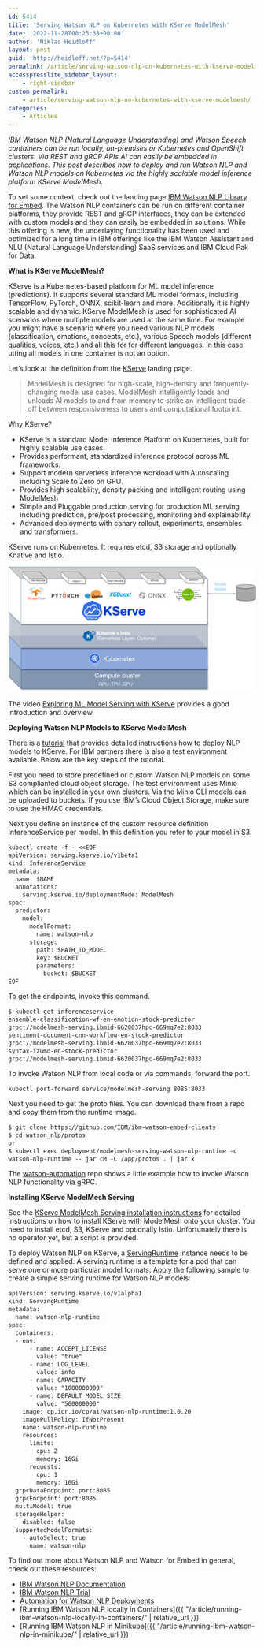 ```yaml
---
id: 5414
title: 'Serving Watson NLP on Kubernetes with KServe ModelMesh'
date: '2022-11-28T00:25:38+00:00'
author: 'Niklas Heidloff'
layout: post
guid: 'http://heidloff.net/?p=5414'
permalink: /article/serving-watson-nlp-on-kubernetes-with-kserve-modelmesh/
accesspresslite_sidebar_layout:
    - right-sidebar
custom_permalink:
    - article/serving-watson-nlp-on-kubernetes-with-kserve-modelmesh/
categories:
    - Articles
---
```


*IBM Watson NLP (Natural Language Understanding) and Watson Speech containers can be run locally, on-premises or Kubernetes and OpenShift clusters. Via REST and gRCP APIs AI can easily be embedded in applications. This post describes how to deploy and run Watson NLP and Watson NLP models on Kubernetes via the highly scalable model inference platform KServe ModelMesh.*

To set some context, check out the landing page [IBM Watson NLP Library for Embed](https://www.ibm.com/products/ibm-watson-natural-language-processing). The Watson NLP containers can be run on different container platforms, they provide REST and gRCP interfaces, they can be extended with custom models and they can easily be embedded in solutions. While this offering is new, the underlaying functionality has been used and optimized for a long time in IBM offerings like the IBM Watson Assistant and NLU (Natural Language Understanding) SaaS services and IBM Cloud Pak for Data.

**What is KServe ModelMesh?**

KServe is a Kubernetes-based platform for ML model inference (predictions). It supports several standard ML model formats, including TensorFlow, PyTorch, ONNX, scikit-learn and more. Additionally it is highly scalable and dynamic. KServe ModelMesh is used for sophisticated AI scenarios where multiple models are used at the same time. For example you might have a scenario where you need various NLP models (classification, emotions, concepts, etc.), various Speech models (different qualities, voices, etc.) and all this for for different languages. In this case utting all models in one container is not an option.

Let’s look at the definition from the [KServe](https://kserve.github.io/website/0.9/) landing page.

> ModelMesh is designed for high-scale, high-density and frequently-changing model use cases. ModelMesh intelligently loads and unloads AI models to and from memory to strike an intelligent trade-off between responsiveness to users and computational footprint.

Why KServe?

- KServe is a standard Model Inference Platform on Kubernetes, built for highly scalable use cases.
- Provides performant, standardized inference protocol across ML frameworks.
- Support modern serverless inference workload with Autoscaling including Scale to Zero on GPU.
- Provides high scalability, density packing and intelligent routing using ModelMesh
- Simple and Pluggable production serving for production ML serving including prediction, pre/post processing, monitoring and explainability.
- Advanced deployments with canary rollout, experiments, ensembles and transformers.

KServe runs on Kubernetes. It requires etcd, S3 storage and optionally Knative and Istio.

![image](/assets/img/2022/11/kserve_layer.png)

The video [Exploring ML Model Serving with KServe](https://www.youtube.com/watch?v=FX6naJLaq2Y) provides a good introduction and overview.

**Deploying Watson NLP Models to KServe ModelMesh**

There is a [tutorial](https://github.com/ibm-build-lab/Watson-NLP/blob/main/MLOps/Deploy-to-KServe-ModelMesh-Serving/README.md) that provides detailed instructions how to deploy NLP models to KServe. For IBM partners there is also a test environment available. Below are the key steps of the tutorial.

First you need to store predefined or custom Watson NLP models on some S3 complianted cloud object storage. The test environment uses Minio which can be installed in your own clusters. Via the Minio CLI models can be uploaded to buckets. If you use IBM’s Cloud Object Storage, make sure to use the HMAC credentials.

Next you define an instance of the custom resource definition InferenceService per model. In this definition you refer to your model in S3.

```
kubectl create -f - <<EOF
apiVersion: serving.kserve.io/v1beta1
kind: InferenceService
metadata:
  name: $NAME
  annotations:
    serving.kserve.io/deploymentMode: ModelMesh
spec:
  predictor:
    model:
      modelFormat:
        name: watson-nlp
      storage:
        path: $PATH_TO_MODEL
        key: $BUCKET
        parameters:
          bucket: $BUCKET
EOF
```

To get the endpoints, invoke this command.

```
$ kubectl get inferenceservice
ensemble-classification-wf-en-emotion-stock-predictor   grpc://modelmesh-serving.ibmid-6620037hpc-669mq7e2:8033
sentiment-document-cnn-workflow-en-stock-predictor      grpc://modelmesh-serving.ibmid-6620037hpc-669mq7e2:8033
syntax-izumo-en-stock-predictor                         grpc://modelmesh-serving.ibmid-6620037hpc-669mq7e2:8033
```

To invoke Watson NLP from local code or via commands, forward the port.

```
kubectl port-forward service/modelmesh-serving 8085:8033
```

Next you need to get the proto files. You can download them from a repo and copy them from the runtime image.

```
$ git clone https://github.com/IBM/ibm-watson-embed-clients
$ cd watson_nlp/protos
or
$ kubectl exec deployment/modelmesh-serving-watson-nlp-runtime -c watson-nlp-runtime -- jar cM -C /app/protos . | jar x
```

The [watson-automation](https://github.com/ibm/watson-automation#grpc) repo shows a little example how to invoke Watson NLP functionality via gRPC.

**Installing KServe ModelMesh Serving**

See the [KServe ModelMesh Serving installation instructions](https://github.com/kserve/modelmesh-serving/blob/release-0.8/docs/install/install-script.md) for detailed instructions on how to install KServe with ModelMesh onto your cluster. You need to install etcd, S3, KServe and optionally Istio. Unfortunately there is no operator yet, but a script is provided.

To deploy Watson NLP on KServe, a [ServingRuntime](https://www.ibm.com/docs/en/watson-libraries?topic=containers-run-kubernetes-kserve-modelmesh-serving) instance needs to be defined and applied. A serving runtime is a template for a pod that can serve one or more particular model formats. Apply the following sample to create a simple serving runtime for Watson NLP models:

```
apiVersion: serving.kserve.io/v1alpha1
kind: ServingRuntime
metadata:
  name: watson-nlp-runtime
spec:
  containers:
  - env:
      - name: ACCEPT_LICENSE
        value: "true"
      - name: LOG_LEVEL
        value: info
      - name: CAPACITY
        value: "1000000000"
      - name: DEFAULT_MODEL_SIZE
        value: "500000000"
    image: cp.icr.io/cp/ai/watson-nlp-runtime:1.0.20
    imagePullPolicy: IfNotPresent
    name: watson-nlp-runtime
    resources:
      limits:
        cpu: 2
        memory: 16Gi
      requests:
        cpu: 1
        memory: 16Gi
  grpcDataEndpoint: port:8085
  grpcEndpoint: port:8085
  multiModel: true
  storageHelper:
    disabled: false
  supportedModelFormats:
    - autoSelect: true
      name: watson-nlp
```

To find out more about Watson NLP and Watson for Embed in general, check out these resources:

- [IBM Watson NLP Documentation](https://www.ibm.com/docs/en/watson-libraries?topic=watson-natural-language-processing-library-embed-home)
- [IBM Watson NLP Trial](https://www.ibm.com/account/reg/us-en/signup?formid=urx-51726)
- [Automation for Watson NLP Deployments](https://github.com/IBM/watson-automation)
- [Running IBM Watson NLP locally in Containers]({{ "/article/running-ibm-watson-nlp-locally-in-containers/" | relative_url }})
- [Running IBM Watson NLP in Minikube]({{ "/article/running-ibm-watson-nlp-in-minikube/" | relative_url }})